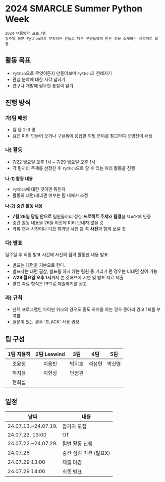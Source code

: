 # 2024 SMARCLE Summer Python Week

```
2024 여름방학 프로그램
일주일 동안 Python으로 무엇이든 만들고 다른 부원들에게 만든 것을 소개하는 프로젝트 활동
```

## 활동 목표

- `Python`으로 무엇이든지 만들어보며 `Python`과 친해지기
- 관심 분야에 대한 시각 넓히기
- 연구나 개발에 필요한 통찰력 얻기

## 진행 방식

### 가)팀 배정

- 팀 당 2-3 명
- 팀은 미리 만들어 오거나 구글폼에 응답한 희망 분야를 참고하여 운영진이 배정

### 나) 활동

- 7/22 월요일 오후 1시 ~ 7/29 월요일 오후 1시
- 각 팀끼리 주제를 선정한 후 `Python`으로 할 수 있는 여러 활동을 진행

**나-1) 활동 내용**

- `Python`에 대한 것이면 뭐든지
- 활동의 대면/비대면 여부는 팀 내에서 조정

**나-2) 중간 활동 내용**

- **7월 26일 당일 안으로** 팀원들끼리 정한 **프로젝트 주제**와 **팀명**을 `SLACK`에 인증
- 중간 활동 내용을 26일 이전에 미리 보내지 않을 것
- 카톡 캡쳐 사진이나 디코 회의방 사진 등 꼭 **사진**과 함께 보낼 것

### 다) 발표

일주일 후 최종 발표 시간에 자신의 팀이 활동한 내용 발표

- 발표는 대면을 기본으로 한다.
- 발표자는 대면 필참, 발표를 하지 않는 팀원 중 거리가 먼 경우는 비대면 참여 가능
- **7/29 월요일 오후 1시**까지 본 깃허브에 시연 및 발표 자료 제출
- 발표 자료 형식은 PPT로 제출하기를 권고
  
### 라) 규칙

- 선택 프로그램인 파이썬 위크의 경우도 중도 하차를 하는 경우 동아리 경고 1회를 부여함
- 질문이 있는 경우 'SLACK' 사용 권장

## 팀 구성

| 1팀 지윤허| 2팀 Leewind| 3팀 | 4팀 | 5팀 |
|:---:| :---:| :---: | :---: | :---: |
| 조윤정 | 이용빈 | 박지호 | 석성현 | 박신영 |
| 허지윤 | 이헌성 | 안정원 | ||||
| 현희섭 | ||||
## 일정

| 날짜 | 내용 |
| --- | --- |
| 24.07.13.~24.07.19. | 참가자 모집 |
| 24.07.22. 13:00 | OT |
| 24.07.22.~24.07.29. | 팀별 활동 진행 |
| 24.07.26 | 중간 점검 미션 (발표X) |
| 24.07.29 13:00 | 제출 마감 |
| 24.07.29 14:00 | 최종 발표 |
